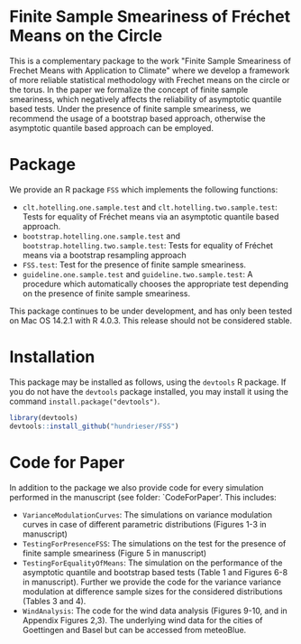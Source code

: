 # Finite Sample Smeariness of Fréchet Means on the Circle

This is a complementary package to the work "Finite Sample Smeariness of Frechet Means with Application to Climate" where we develop a framework of more reliable statistical methodology with Frechet means on the circle or the torus. In the paper we formalize the concept of finite sample smeariness, which negatively affects the reliability of asymptotic quantile based tests. Under the presence of finite sample smeariness, we recommend the usage of a bootstrap based approach, otherwise the asymptotic quantile based approach can be employed. 


# Package
We provide an R package `FSS` which implements the following functions:
+ `clt.hotelling.one.sample.test` and `clt.hotelling.two.sample.test`: Tests for equality of Fréchet means via an asymptotic quantile based approach. 
+ `bootstrap.hotelling.one.sample.test` and `bootstrap.hotelling.two.sample.test`: Tests for equality of Fréchet means via a bootstrap resampling approach
+ `FSS.test`: Test for the presence of finite sample smeariness. 
+ `guideline.one.sample.test` and `guideline.two.sample.test`: A  procedure which automatically chooses the appropriate test depending on the presence of finite sample smeariness. 

This package continues to be under development, and has only been tested on Mac OS 14.2.1 with R 4.0.3. This release should not be considered stable. 

# Installation
This package may be installed as follows, using the `devtools` R package. If you do not have the `devtools`
package installed, you may install it using the command `install.package("devtools")`.
```r
library(devtools)
devtools::install_github("hundrieser/FSS")
```

# Code for Paper
In addition to the package we also provide code for every simulation performed in the manuscript (see folder: `CodeForPaper’. This includes:
+ `VarianceModulationCurves`: The simulations on variance modulation curves in case of different parametric distributions (Figures 1-3 in manuscript)
+ `TestingForPresenceFSS`: The simulations on the test for the presence of finite sample smeariness (Figure 5 in manuscript)
+ `TestingForEqualityOfMeans`: The simulation on the performance of the asymptotic quantile and bootstrap based tests (Table 1 and Figures 6-8 in manuscript). Further we provide the code for the variance variance modulation at difference sample sizes for the considered distributions (Tables 3 and 4). 
+ `WindAnalysis`: The code for the wind data analysis (Figures 9-10, and in Appendix Figures 2,3). The underlying wind data for the cities of Goettingen and Basel but can be accessed from meteoBlue. 